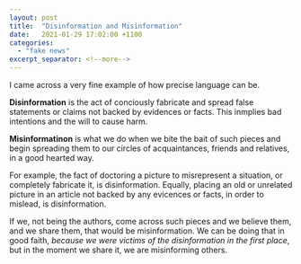 ```yaml
---
layout: post
title:  "Disinformation and Misinformation"
date:   2021-01-29 17:02:00 +1100
categories:
  - "fake news"
excerpt_separator: <!--more-->
---
```

I came across a very fine example of how precise language can be.

**Disinformation** is the act of conciously fabricate and spread false statements or claims not backed by evidences or facts. This inmplies bad intentions and the will to cause harm.

**Misinformatinon** is what we do when we bite the bait of such pieces and begin spreading them to our circles of acquaintances, friends and relatives, in a good hearted way.

For example, the fact of doctoring a picture to misrepresent a situation, or completely fabricate it, is disinformation. Equally, placing an old or unrelated picture in an article not backed by any evicences or facts, in order to mislead, is disinformation.

If we, not being the authors, come across such pieces and we believe them, and we share them, that would be misinformation. We can be doing that in good faith, *because we were victims of the disinformation in the first place*, but in the moment we share it, we are misinforming others.
